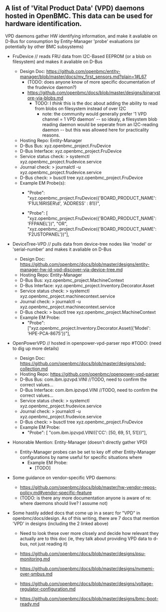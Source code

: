 A list of 'Vital Product Data' (VPD) daemons hosted in OpenBMC.
This data can be used for hardware identification.
------------------------------------------------------------------------
VPD daemons gather HW identifying information, and make it avaliable on
D-Bus for consumption by Entity-Manager 'probe' evaluations (or
potentially by other BMC subsystems)

* FruDevice // reads FRU data from I2C-Based EEPROM (or a blob on
               filesystem) and makes it avaliable on D-Bus
     * Design Doc: https://github.com/openbmc/entity-manager/blob/master/docs/my_first_sensors.md?plain=1#L67
       * (TODO: does anyone know of more specific documentation of the
         frudevice daemon?)
       * https://github.com/openbmc/docs/blob/master/designs/binarystore-via-blobs.md
         * TODO: I *think* this is the doc about adding the ability to
           read from blobs on filesystem instead of over I2C
           * note: the community would generally prefer
             '1 VPD channel = 1 VPD daemon' -- so idealy, a filesystem
             blob reading daemon would be seperate from an I2C-reading
             daemon -- but this was allowed here for practicality
             reasons.
     * Hosting Repo: Entity-Manager
     * D-Bus Bus: xyz.openbmc_project.FruDevice
     * D-Bus Interface: xyz.openbmc_project.FruDevice
     * Service status check: > systemctl xyz.openbmc_project.frudevice.service
     * Journal check: > journalctl -u xyz.openbmc_project.frudevice.service
     * D-Bus check: > busctl tree xyz.openbmc_project.FruDevice
     * Example EM Probe(s):
       * "Probe": "xyz.openbmc_project.FruDevice({'BOARD_PRODUCT_NAME': 'F1UL16RISER\\d', 'ADDRESS' : 81})",

       * "Probe": [ "xyz.openbmc_project.FruDevice({'BOARD_PRODUCT_NAME': 'FFPANEL'})", "OR",
         "xyz.openbmc_project.FruDevice({'BOARD_PRODUCT_NAME': 'F2USTOPANEL'})"],
  
* DeviceTree-VPD // pulls data from device-tree nodes like 'model' or
                    'serial-number' and makes it avaliable on D-Bus
    * Design Doc: https://github.com/openbmc/docs/blob/master/designs/entity-manager-hw-id-vpd-discover-via-device-tree.md
    * Hosting Repo: Entity-Manager
    * D-Bus Bus: xyz.openbmc_project.MachineContext
    * D-Bus Interface: xyz.openbmc_project.Inventory.Decorator.Asset
    * Service status check: > systemctl xyz.openbmc_project.machinecontext.service
    * Journal check: > journalctl -u xyz.openbmc_project.machinecontext.service
    * D-Bus check: > busctl tree xyz.openbmc_project.MachineContext
    * Example EM Probe:
      * "Probe": ["xyz.openbmc_project.Inventory.Decorator.Asset({'Model': 'HPE-PCA-8675'})"],

* OpenPowerVPD // hosted in openpower-vpd-parser repo #TODO: (need to dig up more details)
    * Design Doc: https://github.com/openbmc/docs/blob/master/designs/vpd-collection.md
    * Hosting Repo: https://github.com/openbmc/openpower-vpd-parser
    * D-Bus Bus: com.ibm.ipzvpd.VINI //TODO, need to confirm the correct values...
    * D-Bus Interface: com.ibm.ipzvpd.VINI //TODO, need to confirm the correct values...
     * Service status check: > systemctl xyz.openbmc_project.frudevice.service
     * Journal check: > journalctl -u xyz.openbmc_project.frudevice.service
     * D-Bus check: > busctl tree xyz.openbmc_project.FruDevice
    * Example EM Probe:
      * "Probe": [ "com.ibm.ipzvpd.VINI({'CC': [50, 69, 51, 51]})"],

* Honorable Mention: Entity-Manager (doesn't directly gather VPD)
    * Entity-Manager probes can be set to key off other Entity-Manager configurations by name 
          useful for specific situations where
      * Example EM Probe:
        * [TODO]
          
* Some guidance on vendor-specific VPD daemons:
  * https://github.com/openbmc/docs/blob/master/hw-vendor-repos-policy.md#vendor-specific-feature
  * (TODO: is there any more documentation anyone is aware of re: where daemons should live? I assume not)

* Some hastily added docs that come up in a searc for "VPD" in openbmc/docs/design. As of this writing, there are 7 docs
  that mention 'VPD' in designs (including the 2 linked above)

    * Need to look these over more closely and decide how relevant they actually 
      are to this doc (ie, they talk about providing VPD data to d-bus, not just reading it)

  * https://github.com/openbmc/docs/blob/master/designs/psu-monitoring.md
  * https://github.com/openbmc/docs/blob/master/designs/nvmemi-over-smbus.md
  * https://github.com/openbmc/docs/blob/master/designs/voltage-regulator-configuration.md
  * https://github.com/openbmc/docs/blob/master/designs/bmc-boot-ready.md